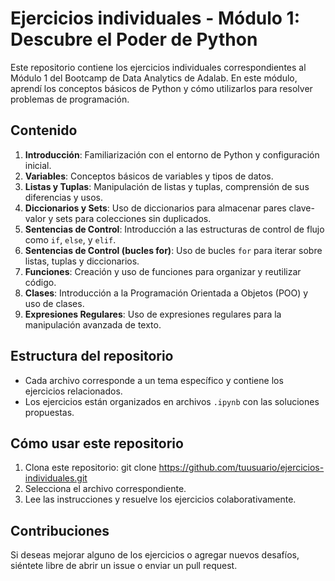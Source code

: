# Ejercicios individuales - Módulo 1: Descubre el Poder de Python

Este repositorio contiene los ejercicios individuales correspondientes al Módulo 1 del Bootcamp de Data Analytics de Adalab.
En este módulo, aprendí los conceptos básicos de Python y cómo utilizarlos para resolver problemas de programación.

## Contenido

1. **Introducción**: Familiarización con el entorno de Python y configuración inicial.
2. **Variables**: Conceptos básicos de variables y tipos de datos.
3. **Listas y Tuplas**: Manipulación de listas y tuplas, comprensión de sus diferencias y usos.
4. **Diccionarios y Sets**: Uso de diccionarios para almacenar pares clave-valor y sets para colecciones sin duplicados.
5. **Sentencias de Control**: Introducción a las estructuras de control de flujo como `if`, `else`, y `elif`.
6. **Sentencias de Control (bucles for)**: Uso de bucles `for` para iterar sobre listas, tuplas y diccionarios.
7. **Funciones**: Creación y uso de funciones para organizar y reutilizar código.
8. **Clases**: Introducción a la Programación Orientada a Objetos (POO) y uso de clases.
9. **Expresiones Regulares**: Uso de expresiones regulares para la manipulación avanzada de texto.

## Estructura del repositorio

- Cada archivo corresponde a un tema específico y contiene los ejercicios relacionados.
- Los ejercicios están organizados en archivos `.ipynb` con las soluciones propuestas.

## Cómo usar este repositorio

1. Clona este repositorio:
   git clone https://github.com/tuusuario/ejercicios-individuales.git
2. Selecciona el archivo correspondiente.
3. Lee las instrucciones y resuelve los ejercicios colaborativamente.


## Contribuciones

Si deseas mejorar alguno de los ejercicios o agregar nuevos desafíos, siéntete libre de abrir un issue o enviar un pull request.
